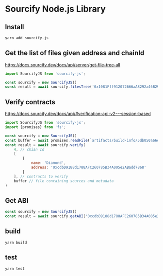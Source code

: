 # Sourcify Node.js Library

## Install
```bash
yarn add sourcify-js
```

## Get the list of files given address and chainId
https://docs.sourcify.dev/docs/api/server/get-file-tree-all
```javascript
import SourcifyJS from 'sourcify-js';

const sourcify = new SourcifyJS()
const result = await sourcify.filesTree('0x1081Fff912072666aA8292a46B290B04c69EdbfC', 4);
```

## Verify contracts
https://docs.sourcify.dev/docs/api/#verification-api-v2---session-based
```javascript
import SourcifyJS from 'sourcify-js';
import {promises} from 'fs';

const sourcify = new SourcifyJS()
const buffer = await promises.readFile(`artifacts/build-info/5db050a66d1a3d56db16d1fa718d837e.json`)
const result = await sourcify.verify(
    4, // chian Id
    [
        {
            name: 'Diamond',
            address: '0xcdbD9188d1788AFC260785B34A005e2ABadd7868'
        }
    ], // contracts to verify
    buffer // file containing sources and metadata
)
```

## Get ABI
```javascript
const sourcify = new SourcifyJS()
const result = await sourcify.getABI('0xcdbD9188d1788AFC260785B34A005e2ABadd7868', 4);
```

## build

```yarn build```

## test

```yarn test```

